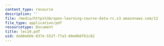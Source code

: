 ```yaml
---
content_type: resource
description: ''
file: /media/https%3A/open-learning-course-data-rc.s3.amazonaws.com/12-950-atmospheric-and-oceanic-modeling-spring-2004/de88e66b837e552f77a360e8b6fb1c82_lec10.pdf
file_type: application/pdf
resourcetype: Document
title: lec10.pdf
uid: de88e66b-837e-552f-77a3-60e8b6fb1c82
---
```

